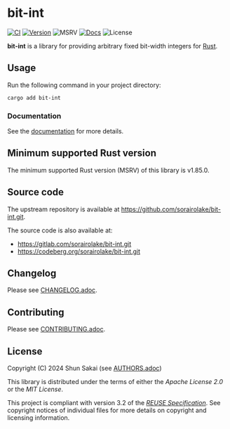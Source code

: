 <!--
SPDX-FileCopyrightText: 2024 Shun Sakai

SPDX-License-Identifier: Apache-2.0 OR MIT
-->

# bit-int

[![CI][ci-badge]][ci-url]
[![Version][version-badge]][version-url]
![MSRV][msrv-badge]
[![Docs][docs-badge]][docs-url]
![License][license-badge]

**bit-int** is a library for providing arbitrary fixed bit-width integers for
[Rust].

## Usage

Run the following command in your project directory:

```sh
cargo add bit-int
```

### Documentation

See the [documentation][docs-url] for more details.

## Minimum supported Rust version

The minimum supported Rust version (MSRV) of this library is v1.85.0.

## Source code

The upstream repository is available at
<https://github.com/sorairolake/bit-int.git>.

The source code is also available at:

- <https://gitlab.com/sorairolake/bit-int.git>
- <https://codeberg.org/sorairolake/bit-int.git>

## Changelog

Please see [CHANGELOG.adoc].

## Contributing

Please see [CONTRIBUTING.adoc].

## License

Copyright (C) 2024 Shun Sakai (see [AUTHORS.adoc])

This library is distributed under the terms of either the _Apache License 2.0_
or the _MIT License_.

This project is compliant with version 3.2 of the [_REUSE Specification_]. See
copyright notices of individual files for more details on copyright and
licensing information.

[ci-badge]: https://img.shields.io/github/actions/workflow/status/sorairolake/bit-int/CI.yaml?branch=develop&style=for-the-badge&logo=github&label=CI
[ci-url]: https://github.com/sorairolake/bit-int/actions?query=branch%3Adevelop+workflow%3ACI++
[version-badge]: https://img.shields.io/crates/v/bit-int?style=for-the-badge&logo=rust
[version-url]: https://crates.io/crates/bit-int
[msrv-badge]: https://img.shields.io/crates/msrv/bit-int?style=for-the-badge&logo=rust
[docs-badge]: https://img.shields.io/docsrs/bit-int?style=for-the-badge&logo=docsdotrs&label=Docs.rs
[docs-url]: https://docs.rs/bit-int
[license-badge]: https://img.shields.io/crates/l/bit-int?style=for-the-badge
[Rust]: https://www.rust-lang.org/
[CHANGELOG.adoc]: CHANGELOG.adoc
[CONTRIBUTING.adoc]: CONTRIBUTING.adoc
[AUTHORS.adoc]: AUTHORS.adoc
[_REUSE Specification_]: https://reuse.software/spec/
